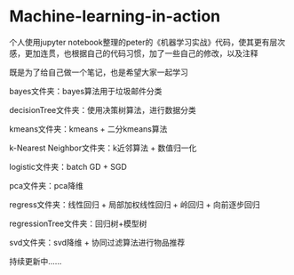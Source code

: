 # Machine-learning-in-action
个人使用jupyter notebook整理的peter的《机器学习实战》代码，使其更有层次感，更加连贯，也根据自己的代码习惯，加了一些自己的修改，以及注释

既是为了给自己做一个笔记，也是希望大家一起学习

bayes文件夹：bayes算法用于垃圾邮件分类

decisionTree文件夹：使用决策树算法，进行数据分类

kmeans文件夹：kmeans + 二分kmeans算法

k-Nearest Neighbor文件夹：k近邻算法 + 数值归一化

logistic文件夹：batch GD + SGD

pca文件夹：pca降维

regress文件夹：线性回归 + 局部加权线性回归 + 岭回归 + 向前逐步回归 

regressionTree文件夹：回归树+模型树

svd文件夹：svd降维 + 协同过滤算法进行物品推荐

持续更新中......
